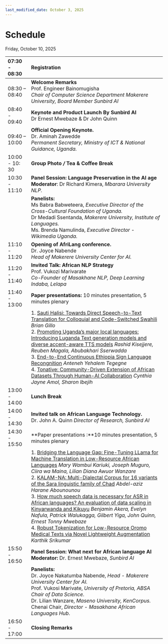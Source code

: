 ```yaml
---
last_modified_date: October 3, 2025
---
```


# Schedule

Friday, October 10, 2025

| 07:30 \- 08:30  | Registration   |
| :---- | :---- |
| 08:30 – 08:40  | **Welcome  Remarks** <br>Prof. Engineer Bainomugisha <br>*Chair of Computer Science Department Makerere University, Board Member Sunbird AI*  |
| 08:40 \- 09:40 | **Keynote and Product Launch By Sunbird AI** <br>Dr Ernest Mwebaze & Dr John Quinn  |
| 09:40 – 10:00 | **Official Opening  Keynote.** <br>Dr. Aminah Zawedde <br>*Permanent Secretary, Ministry of ICT & National Guidance, Uganda.*  |
| 10:00 \- 10: 30 | **Group Photo */*  Tea & Coffee Break** |
| 10:30 \- 11:10 | **Panel Session: Language Preservation in the AI age** <br>**Moderator**: Dr Richard Kimera, *Mbarara University NLP.*  |
|  | **Panelists:**   <br>Ms Babra Babweteera, *Executive Director of the Cross-Cultural Foundation of Uganda.* <br>Dr Medadi Ssentanda, *Makerere University, Institute of Languages.*  <br>Ms. Brenda Namulinda, *Executive Director \- Wikimedia Uganda.*  |
| 11:10 \- 11:20 | **Opening of AfriLang conference.**   <br>Dr. Joyce Nabende <br>*Head of Makerere University Center for AI.*  |
| 11:20 \- 11:40 | **Invited Talk: African NLP Strategy** <br>Prof. Vukozi Marivarate <br>*Co-Founder of Masakhane NLP, Deep Learning Indaba, Lelapa*  |
| 11:40 \- 13:00 | **Paper presentations:** 10 minutes presentation, 5 minutes plenary |
| |1. [Sauti Halisi: Towards Direct Speech-to-Text Translation for Colloquial and Code-Switched Swahili](https://openreview.net/forum?id=56Htag39aE) _Brian Gillo_<br>2. [Promoting Uganda’s major local languages: Introducing Luganda Text generation models and diverse accent-aware TTS models](https://openreview.net/forum?id=X5W4iEdnLk) _Rashid Kisejjere, Reuben Magala, Abubakhari Sserwadda_<br>3. [End-to-End Continuous Ethiopia Sign Language Recongnition](https://openreview.net/forum?id=QeJ1VNSwHQ) _Anteneh Yehalem Tegegne_<br>4. [Tonative: Community-Driven Extension of African Datasets Through Human-AI Collaboration](https://openreview.net/forum?id=BEddoSwcEi) _Cynthia Jayne Amol, Sharon Ibejih_ |
| 13:00 \- 14:00 | **Lunch Break**  |
| 14:00 \- 14:30 | **Invited talk on African Language Technology.** <br>Dr. John A. Quinn *Director of Research, Sunbird AI*  |
| 14:30 \- 15:50 | **Paper presentations :**10 minutes presentation, 5 minutes plenary |
||1. [Bridging the Language Gap: Fine-Tuning LLama for Machine Translation in Low-Resource African Languages](https://openreview.net/forum?id=IVpC4xW0tV) _Mary Wambui Kariuki, Joseph Muguro, Ciira wa Maina, Lilian Diana Awuor Wanzare_<br>2. [KALAM-NA: Multi-Dialectal Corpus for 16 variants of the Sara linguistic family of Chad](https://openreview.net/forum?id=haGLuSZQlS) _Abdel-aziz Harane Abounounou_<br>3. [How much speech data is necessary for ASR in African languages? An evaluation of data scaling in Kinyarwanda and Kikuyu](https://openreview.net/forum?id=9lNrLnnWGN) _Benjamin Akera, Evelyn Nafula, Patrick Walukagga, Gilbert Yiga, John Quinn, Ernest Tonny Mwebaze_<br>4. [Robust Tokenization for Low-Resource Oromo Medical Texts via Novel Lightweight Augmentation](https://openreview.net/forum?id=i1QAk9R82A) _Karthik Srikumar_|
| 15:50 \- 16:50 | **Panel Session: What next for African language AI** <br>**Moderator:** Dr. Ernest Mwebaze, *Sunbird AI*  |
|  | **Panelists:**  <br>Dr. Joyce Nakatumba Nabende, *Head \-  Makerere University Center for AI.*<br>Prof. Vukosi Marivate, *University of Pretoria, ABSA Chair of Data Science*. <br>Dr. Lilian Wanzare,  *Maseno University, KenCorpus.* <br>Chenai Chair, *Director \- Masakhane African Languages Hub*.   |
| 16:50 \- 17:00 | **Closing Remarks** |
